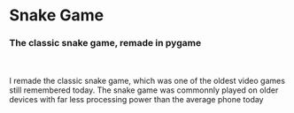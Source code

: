 <H1>Snake Game</h1>
<h3>The classic snake game, remade in pygame</h3>
<br>
  
 <br>
I remade the classic snake game, which was one of the oldest video games still remembered today. The snake game was commonnly played on older devices with far less processing power than the average phone today
